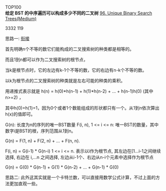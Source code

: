 TOP100  
**给定 BST 的中序遍历可以构成多少不同的二叉树**
[96. Unique Binary Search Trees(Medium)](https://leetcode.com/problems/unique-binary-search-trees/)

3332 119

思路一:
[衔接](https://leetcode.com/problems/unique-binary-search-trees/discuss/31666/DP-Solution-in-6-lines-with-explanation.-F(i-n)-G(i-1)-*-G(n-i))

首先明确n个不等的数它们能构成的二叉搜索树的种类都是相等的。

而且1到n都可以作为二叉搜索树的根节点，

当k是根节点时，它的左边有k-1个不等的数，它的右边有n-k个不等的数。

以k为根节点的二叉搜索树的种类就是左右可能的种类的乘积。

用递推式表示就是 h(n) = h(0)*h(n-1) + h(1)*h(n-2) + ... + h(n-1)h(0) (其中n>=2) ，

其中h(0)=h(1)=1，因为0个或者1个数能组成的形状都只有一个。从1到n依次算出h(x)的值即可。

G(n): 长度为n的序列的唯一BST数量 F(i, n), 1 <= i <= n: 唯一BST的数量，其中数字i是BST的根，序列范围从1到n。

G(n) = F(1, n) + F(2, n) + ... + F(n, n).

F(i, n) = G(i-1) * G(n-i)    1 <= i <= n. 表示以i作为根节点, 其左边在[1...i-1之间继续选择, 右边在 i,...n 之间选择, 左边从i-1个、右边从n-i个元素中选择作为根节点

G(n) = G(0) * G(n-1) + G(1) * G(n-2) + … + G(n-1) * G(0)

思路二:
此外这其实就是一个卡特兰数，可以直接用数学公式计算，不过上面的方法更加直观一些。

